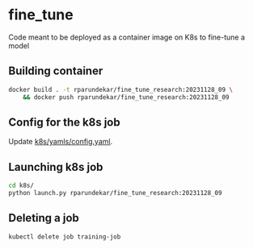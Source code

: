 # fine_tune
Code meant to be deployed as a container image on K8s to fine-tune a model

## Building container
```sh
docker build . -t rparundekar/fine_tune_research:20231128_09 \
    && docker push rparundekar/fine_tune_research:20231128_09
```
## Config for the k8s job
Update [k8s/yamls/config.yaml](k8s/yamls/config.yaml).

## Launching k8s job
```sh
cd k8s/
python launch.py rparundekar/fine_tune_research:20231128_09
```

## Deleting a job
```sh
kubectl delete job training-job
```
